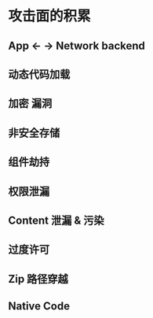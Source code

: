 # 攻击面的积累

## App <- -> Network backend

## 动态代码加载

## 加密 漏洞

## 非安全存储

## 组件劫持

## 权限泄漏

## Content 泄漏 & 污染

## 过度许可

## Zip 路径穿越

## Native Code
